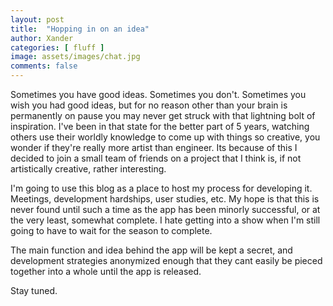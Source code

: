 ```yaml
---
layout: post
title:  "Hopping in on an idea"
author: Xander
categories: [ fluff ]
image: assets/images/chat.jpg
comments: false
---
```

Sometimes you have good ideas. Sometimes you don't. Sometimes you wish you had good ideas, but for no reason other than your brain is permanently on pause you may never get struck with that lightning bolt of inspiration. I've been in that state for the better part of 5 years, watching others use their worldly knowledge to come up with things so creative, you wonder if they're really more artist than engineer. Its because of this I decided to join a small team of friends on a project that I think is, if not artistically creative, rather interesting.

I'm going to use this blog as a place to host my process for developing it. Meetings, development hardships, user studies, etc. My hope is that this is never found until such a time as the app has been minorly successful, or at the very least, somewhat complete. I hate getting into a show when I'm still going to have to wait for the season to complete.

The main function and idea behind the app will be kept a secret, and development strategies anonymized enough that they cant easily be pieced together into a whole until the app is released.

Stay tuned.